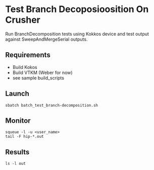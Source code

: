 # Test Branch Decoposioosition On Crusher

Run BranchDecomposition tests using Kokkos device and test output against SweepAndMergeSerial outputs.

## Requirements
  - Build Kokos
  - Build VTKM (Weber for now)
  - see sample build_scripts

## Launch

```
sbatch batch_test_branch-decomposition.sh
```

## Monitor

```
squeue -l -u <user_name>
tail -F hip-*.out
```
## Results

```
ls -l out
```
